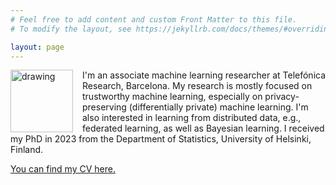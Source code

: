 ```yaml
---
# Feel free to add content and custom Front Matter to this file.
# To modify the layout, see https://jekyllrb.com/docs/themes/#overriding-theme-defaults

layout: page
---
```


<img style="float: left; padding-right: 15px" img src= "{{ site.url }}/assets/img/MH.jpg" alt="drawing" width="100"/>

I'm an associate machine learning researcher at Telefónica Research, Barcelona. My research is mostly focused on trustworthy machine learning, especially on privacy-preserving (differentially private) machine learning. I'm also interested in learning from distributed data, e.g., federated learning, as well as Bayesian learning. I received my PhD in 2023 from the Department of Statistics, University of Helsinki, Finland.

 <a href="{{ site.url }}/filut/CV_short.pdf">You can find my CV here.</a> 

